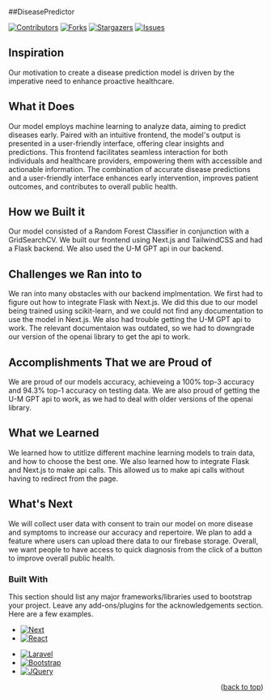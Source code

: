 ##DiseasePredictor

[![Contributors][contributors-shield]][contributors-url]
[![Forks][forks-shield]][forks-url]
[![Stargazers][stars-shield]][stars-url]
[![Issues][issues-shield]][issues-url]

## Inspiration
Our motivation to create a disease prediction model is driven by the imperative need to enhance proactive healthcare.

## What it Does
Our model employs machine learning to analyze data, aiming to predict diseases early. Paired with an intuitive frontend, the model's output is presented in a user-friendly interface, offering clear insights and predictions. This frontend facilitates seamless interaction for both individuals and healthcare providers, empowering them with accessible and actionable information. The combination of accurate disease predictions and a user-friendly interface enhances early intervention, improves patient outcomes, and contributes to overall public health.
## How we Built it
Our model consisted of a Random Forest Classifier in conjunction with a GridSearchCV. We built our frontend using Next.js and TailwindCSS and had a Flask backend. We also used the U-M GPT api in our backend.
## Challenges we Ran into to
We ran into many obstacles with our backend implmentation. We first had to figure out how to integrate Flask with Next.js. We did this due to our model being trained using scikit-learn, and we could not find any documentation to use the model in Next.js. We also had trouble getting the U-M GPT api to work. The relevant documentaion was outdated, so we had to downgrade our version of the openai library to get the api to work. 
## Accomplishments That we are Proud of
We are proud of our models accuracy, achieveing a 100% top-3 accuracy and 94.3% top-1 accuracy on testing data. We are also proud of getting the U-M GPT api to work, as we had to deal with older versions of the openai library. 
## What we Learned
We learned how to utitlize different machine learning models to train data, and how to choose the best one. We also learned how to integrate Flask and Next.js to make api calls. This allowed us to make api calls without having to redirect from the page. 
## What's Next
We will collect user data with consent to train our model on more disease and symptoms to increase our accuracy and repertoire. We plan to add a feature where users can upload there data to our firebase storage. Overall, we want people to have access to quick diagnosis from the click of a button to improve overall public health. 

### Built With

This section should list any major frameworks/libraries used to bootstrap your project. Leave any add-ons/plugins for the acknowledgements section. Here are a few examples.

* [![Next][Next.js]][Next-url]
* [![React][React.js]][React-url]




[contributors-shield]: https://img.shields.io/github/contributors/othneildrew/Best-README-Template.svg?style=for-the-badge
[contributors-url]: https://github.com/othneildrew/Best-README-Template/graphs/contributors
[forks-shield]: https://img.shields.io/github/forks/othneildrew/Best-README-Template.svg?style=for-the-badge
[forks-url]: https://github.com/othneildrew/Best-README-Template/network/members
[stars-shield]: https://img.shields.io/github/stars/othneildrew/Best-README-Template.svg?style=for-the-badge
[stars-url]: https://github.com/othneildrew/Best-README-Template/stargazers
[issues-shield]: https://img.shields.io/github/issues/othneildrew/Best-README-Template.svg?style=for-the-badge
[issues-url]: https://github.com/othneildrew/Best-README-Template/issues
[license-shield]: https://img.shields.io/github/license/othneildrew/Best-README-Template.svg?style=for-the-badge
[license-url]: https://github.com/othneildrew/Best-README-Template/blob/master/LICENSE.txt
[linkedin-shield]: https://img.shields.io/badge/-LinkedIn-black.svg?style=for-the-badge&logo=linkedin&colorB=555
[linkedin-url]: https://linkedin.com/in/othneildrew
[product-screenshot]: images/screenshot.png
[Next.js]: https://img.shields.io/badge/next.js-000000?style=for-the-badge&logo=nextdotjs&logoColor=white
[Next-url]: https://nextjs.org/
[React.js]: https://img.shields.io/badge/React-20232A?style=for-the-badge&logo=react&logoColor=61DAFB
[React-url]: https://reactjs.org/
[Vue.js]: https://img.shields.io/badge/Vue.js-35495E?style=for-the-badge&logo=vuedotjs&logoColor=4FC08D
[Vue-url]: https://vuejs.org/
[Angular.io]: https://img.shields.io/badge/Angular-DD0031?style=for-the-badge&logo=angular&logoColor=white
[Angular-url]: https://angular.io/
[Svelte.dev]: https://img.shields.io/badge/Svelte-4A4A55?style=for-the-badge&logo=svelte&logoColor=FF3E00
[Svelte-url]: https://svelte.dev/
[Laravel.com]: https://img.shields.io/badge/Laravel-FF2D20?style=for-the-badge&logo=laravel&logoColor=white
[Laravel-url]: https://laravel.com
[Bootstrap.com]: https://img.shields.io/badge/Bootstrap-563D7C?style=for-the-badge&logo=bootstrap&logoColor=white
[Bootstrap-url]: https://getbootstrap.com
[JQuery.com]: https://img.shields.io/badge/jQuery-0769AD?style=for-the-badge&logo=jquery&logoColor=white
[JQuery-url]: https://jquery.com 
* [![Laravel][Laravel.com]][Laravel-url]
* [![Bootstrap][Bootstrap.com]][Bootstrap-url]
* [![JQuery][JQuery.com]][JQuery-url]

<p align="right">(<a href="#readme-top">back to top</a>)</p>
